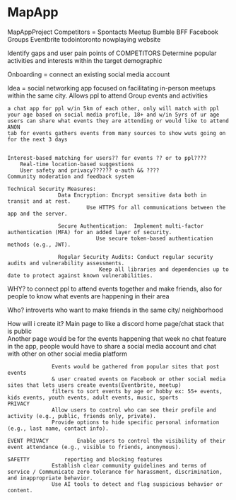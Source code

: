 # MapApp
MapAppProject
Competitors = Spontacts
              Meetup
  	          Bumble BFF
  	          Facebook Groups
        	    Eventbrite
        	    todointoronto
        	    nowplaying website

Identify gaps and user pain points of COMPETITORS
Determine popular activities and interests within the target demographic

Onboarding = connect an existing social media account

Idea =  social networking app focused on facilitating in-person meetups within the same city. Allows ppl to attend Group events and activities

	a chat app for ppl w/in 5km of each other, only will match with ppl your age based on social media profile, 18+ and w/in 5yrs of ur age
	users can share what events they are attending or would like to attend ANON 
	tab for events gathers events from many sources to show wuts going on for the next 3 days


	Interest-based matching for users?? for events ?? or to ppl????
        Real-time location-based suggestions
        User safety and privacy?????? o-auth && ????
	Community moderation and feedback system

	Technical Security Measures: 
					Data Encryption: Encrypt sensitive data both in transit and at rest.
							 Use HTTPS for all communications between the app and the server.
					
					Secure Authentication:	Implement multi-factor authentication (MFA) for an added layer of security.
								Use secure token-based authentication methods (e.g., JWT).

					Regular Security Audits: Conduct regular security audits and vulnerability assessments.
								 Keep all libraries and dependencies up to date to protect against known vulnerabilities.

WHY?
 to connect ppl to attend events together and make friends, also for people to know what events are happening in their area

Who? 
 introverts who want to make friends in the same city/ neighborhood 


How will i create it? 
			      Main page to like a discord home page/chat stack that is public  
			      Another page would be for the events happening that week 
			      no chat feature in the app, people would have to share a social media account and chat with other on other social media platform 

			      Events would be gathered from popular sites that post events 
			      & user created events on Facebook or other social media sites that lets users create events(Eventbrite, meetup)
			      filters to sort events by age or hobby ex: 55+ events, kids events, youth events, adult events, music, sports 
	PRIVACY	
			      Allow users to control who can see their profile and activity (e.g., public, friends only, private).
			      Provide options to hide specific personal information (e.g., last name, contact info).

	EVENT PRIVACY	      Enable users to control the visibility of their event attendance (e.g., visible to friends, anonymous).
	
	SAFETTY		      reporting and blocking features
			      Establish clear community guidelines and terms of service / Communicate zero tolerance for harassment, discrimination, and inappropriate behavior.
			      Use AI tools to detect and flag suspicious behavior or content.
